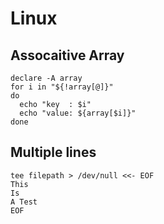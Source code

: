 # Linux

## Assocaitive Array

```
declare -A array
for i in "${!array[@]}"
do
  echo "key  : $i"
  echo "value: ${array[$i]}"
done
```

## Multiple lines

```
tee filepath > /dev/null <<- EOF
This
Is 
A Test
EOF
```


